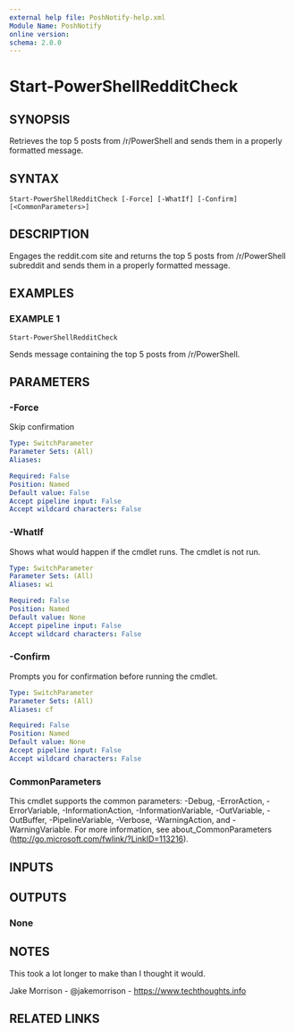 ```yaml
---
external help file: PoshNotify-help.xml
Module Name: PoshNotify
online version:
schema: 2.0.0
---
```


# Start-PowerShellRedditCheck

## SYNOPSIS
Retrieves the top 5 posts from /r/PowerShell and sends them in a properly formatted message.

## SYNTAX

```
Start-PowerShellRedditCheck [-Force] [-WhatIf] [-Confirm] [<CommonParameters>]
```

## DESCRIPTION
Engages the reddit.com site and returns the top 5 posts from /r/PowerShell subreddit and sends them in a properly formatted message.

## EXAMPLES

### EXAMPLE 1
```
Start-PowerShellRedditCheck
```

Sends message containing the top 5 posts from /r/PowerShell.

## PARAMETERS

### -Force
Skip confirmation

```yaml
Type: SwitchParameter
Parameter Sets: (All)
Aliases:

Required: False
Position: Named
Default value: False
Accept pipeline input: False
Accept wildcard characters: False
```

### -WhatIf
Shows what would happen if the cmdlet runs.
The cmdlet is not run.

```yaml
Type: SwitchParameter
Parameter Sets: (All)
Aliases: wi

Required: False
Position: Named
Default value: None
Accept pipeline input: False
Accept wildcard characters: False
```

### -Confirm
Prompts you for confirmation before running the cmdlet.

```yaml
Type: SwitchParameter
Parameter Sets: (All)
Aliases: cf

Required: False
Position: Named
Default value: None
Accept pipeline input: False
Accept wildcard characters: False
```

### CommonParameters
This cmdlet supports the common parameters: -Debug, -ErrorAction, -ErrorVariable, -InformationAction, -InformationVariable, -OutVariable, -OutBuffer, -PipelineVariable, -Verbose, -WarningAction, and -WarningVariable.
For more information, see about_CommonParameters (http://go.microsoft.com/fwlink/?LinkID=113216).

## INPUTS

## OUTPUTS

### None
## NOTES
This took a lot longer to make than I thought it would.

Jake Morrison - @jakemorrison - https://www.techthoughts.info

## RELATED LINKS

